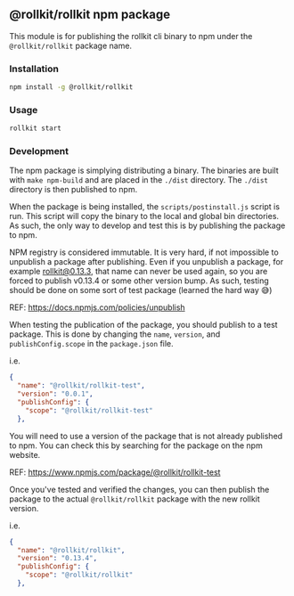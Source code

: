 ## @rollkit/rollkit npm package

This module is for publishing the rollkit cli binary to npm under the `@rollkit/rollkit` package name.

### Installation

```bash
npm install -g @rollkit/rollkit
```

### Usage

```bash
rollkit start
```

### Development

The npm package is simplying distributing a binary. The binaries are built with `make npm-build` and are placed in the `./dist` directory. The `./dist` directory is then published to npm.

When the package is being installed, the `scripts/postinstall.js` script is run. This script will copy the binary to the local and global bin directories. As such, the only way to develop and test this is by publishing the package to npm.

NPM registry is considered immutable. It is very hard, if not impossible to unpublish a package after publishing. Even if you unpublish a package, for example rollkit@0.13.3, that name can never be used again, so you are forced to publish v0.13.4 or some other version bump.
As such, testing should be done on some sort of test package (learned the hard way 😅)

REF: https://docs.npmjs.com/policies/unpublish

When testing the publication of the package, you should publish to a test package.
This is done by changing the `name`, `version`, and `publishConfig.scope` in the `package.json` file.

i.e.
```json
{
  "name": "@rollkit/rollkit-test",
  "version": "0.0.1",
  "publishConfig": {
    "scope": "@rollkit/rollkit-test"
  },
```

You will need to use a version of the package that is not already published to npm. You can check this by searching for the package on the npm website.

REF: https://www.npmjs.com/package/@rollkit/rollkit-test

Once you've tested and verified the changes, you can then publish the package to the actual `@rollkit/rollkit` package with the new rollkit version.

i.e.
```json
{
  "name": "@rollkit/rollkit",
  "version": "0.13.4",
  "publishConfig": {
    "scope": "@rollkit/rollkit"
  },
  ```
